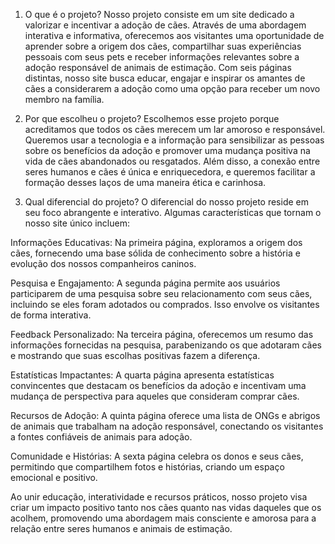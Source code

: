1. O que é o projeto?
Nosso projeto consiste em um site dedicado a valorizar e incentivar a adoção de cães. Através de uma abordagem interativa e informativa, oferecemos aos visitantes uma oportunidade de aprender sobre a origem dos cães, compartilhar suas experiências pessoais com seus pets e receber informações relevantes sobre a adoção responsável de animais de estimação. Com seis páginas distintas, nosso site busca educar, engajar e inspirar os amantes de cães a considerarem a adoção como uma opção para receber um novo membro na família.

2. Por que escolheu o projeto?
Escolhemos esse projeto porque acreditamos que todos os cães merecem um lar amoroso e responsável. Queremos usar a tecnologia e a informação para sensibilizar as pessoas sobre os benefícios da adoção e promover uma mudança positiva na vida de cães abandonados ou resgatados. Além disso, a conexão entre seres humanos e cães é única e enriquecedora, e queremos facilitar a formação desses laços de uma maneira ética e carinhosa.

3. Qual diferencial do projeto?
O diferencial do nosso projeto reside em seu foco abrangente e interativo. Algumas características que tornam o nosso site único incluem:

Informações Educativas: Na primeira página, exploramos a origem dos cães, fornecendo uma base sólida de conhecimento sobre a história e evolução dos nossos companheiros caninos.

Pesquisa e Engajamento: A segunda página permite aos usuários participarem de uma pesquisa sobre seu relacionamento com seus cães, incluindo se eles foram adotados ou comprados. Isso envolve os visitantes de forma interativa.

Feedback Personalizado: Na terceira página, oferecemos um resumo das informações fornecidas na pesquisa, parabenizando os que adotaram cães e mostrando que suas escolhas positivas fazem a diferença.

Estatísticas Impactantes: A quarta página apresenta estatísticas convincentes que destacam os benefícios da adoção e incentivam uma mudança de perspectiva para aqueles que consideram comprar cães.

Recursos de Adoção: A quinta página oferece uma lista de ONGs e abrigos de animais que trabalham na adoção responsável, conectando os visitantes a fontes confiáveis de animais para adoção.

Comunidade e Histórias: A sexta página celebra os donos e seus cães, permitindo que compartilhem fotos e histórias, criando um espaço emocional e positivo.

Ao unir educação, interatividade e recursos práticos, nosso projeto visa criar um impacto positivo tanto nos cães quanto nas vidas daqueles que os acolhem, promovendo uma abordagem mais consciente e amorosa para a relação entre seres humanos e animais de estimação.
